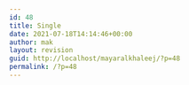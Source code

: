 ```yaml
---
id: 48
title: Single
date: 2021-07-18T14:14:46+00:00
author: mak
layout: revision
guid: http://localhost/mayaralkhaleej/?p=48
permalink: /?p=48
---
```

